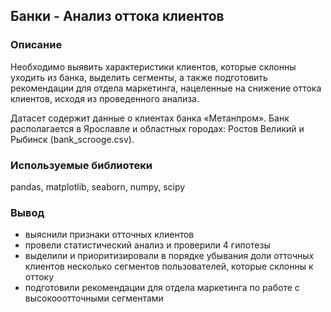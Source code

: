 ## Банки - Анализ оттока клиентов

### Описание
Необходимо выявить характеристики клиентов, которые склонны уходить из банка, выделить сегменты, а также подготовить рекомендации для отдела маркетинга, нацеленные на снижение оттока клиентов, исходя из проведенного анализа.

Датасет содержит данные о клиентах банка «Метанпром». Банк располагается в Ярославле и областных городах: Ростов Великий и Рыбинск (bank_scrooge.csv).

### Используемые библиотеки
pandas, matplotlib, seaborn, numpy, scipy

### Вывод
- выяснили признаки отточных клиентов
- провели статистический анализ и проверили 4 гипотезы
- выделили и приоритизировали в порядке убывания доли отточных клиентов несколько сегментов пользователей, которые склонны к оттоку
- подготовили рекомендации для отдела маркетинга по работе с высокооотточными сегментами

